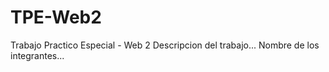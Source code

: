 # TPE-Web2
Trabajo Practico Especial - Web 2
Descripcion del trabajo...
Nombre de los integrantes...